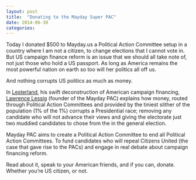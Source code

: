 ```yaml
---
layout: post
title:  "Donating to the Mayday Super PAC"
date: 2014-06-30  
categories:
---
```

Today I donated $500 to Mayday.us a Political Action Committee setup in a country where I am not a citizen, to change elections that I cannot vote in. But US campaign finance reform is an issue that we should all take note of, not just those who hold a US passport. As long as America remains the most powerful nation on earth so too will her politics all off us.

And nothing corrupts US politics as much as money.

In [Lesterland](http://lesterland.lessig.org/), his swift deconstruction of American campaign financing, [Lawrence Lessig](https://twitter.com/lessig) (founder of the Mayday PAC) explains how money, routed through Political Action Committees and provided by the tiniest slither of the population (1% of the 1%) corrupts a Presidential race; removing any candidate who will not advance their views and giving the electorate just two muddied candidates to chose from the in the general election.

Mayday PAC aims to create a Political Action Committee to end all Political Action Committees. To fund candidates who will repeal Citizens United (the case that gave rise to the PACs) and engage in real debate about campaign financing reform.

Read about it, speak to your American friends, and if you can, donate. Whether you’re US citizen, or not.
